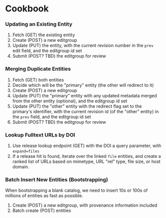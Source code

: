 # Cookbook

### Updating an Existing Entity

1. Fetch (GET) the existing entity
2. Create (POST) a new editgroup
3. Update (PUT) the entity, with the current revision number in the `prev` edit
   field, and the editgroup id set
4. Submit (POST? TBD) the editgroup for review

### Merging Duplicate Entities

1. Fetch (GET) both entities
2. Decide which will be the "primary" entity (the other will redirect to it)
3. Create (POST) a new editgroup
4. Update (PUT) the "primary" entity with any updated metadata merged from the
   other entity (optional), and the editgroup id set
5. Update (PUT) the "other" entity with the redirect flag set to the primary's
   identifier, with the current revision id (of the "other" entity) in the
   `prev` field, and the editgroup id set
4. Submit (POST? TBD) the editgroup for review

### Lookup Fulltext URLs by DOI

1. Use release lookup endpoint (GET) with the DOI a query parameter, with
   `expand=files`
2. If a release hit is found, iterate over the linked `file` entities, and
   create a ranked list of URLs based on mimetype, URL "rel" type, file size,
   or host domain.

### Batch Insert New Entities (Bootstrapping)

When bootstrapping a blank catalog, we need to insert 10s or 100s of millions
of entities as fast as possible.

1. Create (POST) a new editgroup, with provenance information included
2. Batch create (POST) entities
